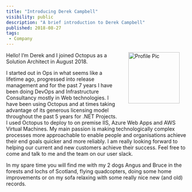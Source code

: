 ```yaml
---
title: "Introducing Derek Campbell"
visibility: public
description: "A brief introduction to Derek Campbell"
published: 2018-08-27
tags:
 - Company
---
```

<div style="float: right; margin: 30px; margin-top: 0">
<img alt="Profile Pic" src="https://i.octopus.com/site/team/derek-od.jpeg" height="140" width="140" />
</div>

Hello!  I’m Derek and I joined Octopus as a Solution Architect in August 2018. 
 
I started out in Ops in what seems like a lifetime ago, progressed into release management and for the past 7 years I have been doing DevOps and Infrastructure Consultancy mostly in Web technologies. I have been using Octopus and at times taking advantage of its generous licensing model throughout the past 5 years for .NET Projects. I used Octopus to deploy to on premise IIS, Azure Web Apps and AWS Virtual Machines. My main passion is making technologically complex processes more approachable to enable people and organisations achieve their end goals quicker and more reliably. I am really looking forward to helping our current and new customers achieve their success. Feel free to come and talk to me and the team on our user slack.
 
In my spare time you will find me with my 2 dogs Angus and Bruce in the forests and lochs of Scotland, flying quadcopters, doing some home improvements or on my sofa relaxing with some really nice new (and old) records.
